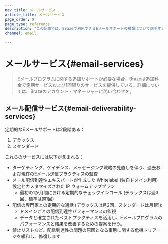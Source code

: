 ```yaml
---
nav_title: メールサービス
article_title: メールサービス
page_order: 9
page_type: reference
description: "この記事では、Brazeで利用できるEメールサポートの種類について説明する。"
channel: email

---
```


# メールサービス{#email-services}

> Eメールプログラムに関する追加サポートが必要な場合、Brazeは追加料金で定期サービスおよび1回限りのサービスを提供している。詳細については、Brazeのアカウント・マネージャーに問い合わせを。

## メール配信サービス{#email-deliverability-services}

定期的なEメールサポートは2段階ある：
1. デラックス  
2. スタンダード 

これらのサービスには以下が含まれる：

- ターゲティング、ケイデンス、メッセージング戦略の見直しを伴う、過去および現在のEメール送信プラクティスの監査
- メール配信到達性エキスパートが作成した Whitelabel (独自ドメイン利用) 設定とカスタマイズされた IP ウォームアッププラン
  - 最初の1か月間における定期的なチェックインコール (デラックスは週3回、標準は週1回)
- 配信の専門家との定期的な通話 (デラックスは月2回、スタンダードは月1回): 
  - ドメインごとの配信到達性パフォーマンスの監視
  - データと確立されたベストプラクティスを活用し、Eメールプログラムのパフォーマンスと結果を改善するための提案を行う。
- 禁止リストなど、配信到達性の問題の原因となる事態に関する危機トリアージを緩和し、修復します

